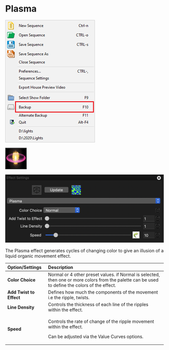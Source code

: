 # Plasma

![Icon](../../.gitbook/assets/image%20%28818%29.png)

![Sequencer Grid](../../.gitbook/assets/image%20%28181%29.png)

![](../../.gitbook/assets/image-813.png)

The Plasma effect generates cycles of changing color to give an illusion of a liquid organic movement effect.

<table>
  <thead>
    <tr>
      <th style="text-align:left">Option/Settings</th>
      <th style="text-align:left">Description</th>
    </tr>
  </thead>
  <tbody>
    <tr>
      <td style="text-align:left"><b>Color Choice</b>
      </td>
      <td style="text-align:left">Normal or 4 other preset values. if Normal is selected, then one or more
        colors from the palette can be used to define the colors of the effect.</td>
    </tr>
    <tr>
      <td style="text-align:left"><b>Add Twist to Effect</b>
      </td>
      <td style="text-align:left">Defines how much the components of the movement i.e the ripple, twists.</td>
    </tr>
    <tr>
      <td style="text-align:left"><b>Line Density</b>
      </td>
      <td style="text-align:left">Controls the thickness of each line of the ripples within the effect.</td>
    </tr>
    <tr>
      <td style="text-align:left"><b>Speed</b>
      </td>
      <td style="text-align:left">
        <p>Controls the rate of change of the ripple movement within the effect.</p>
        <p>Can be adjusted via the Value Curves options.</p>
      </td>
    </tr>
  </tbody>
</table>
